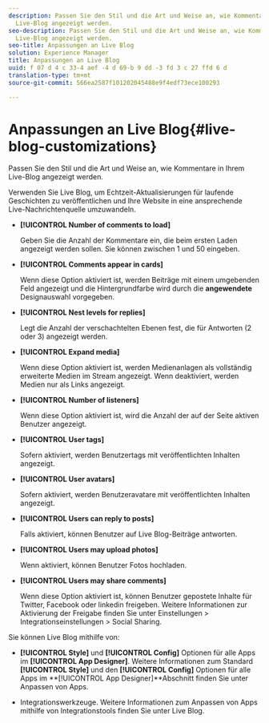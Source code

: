```yaml
---
description: Passen Sie den Stil und die Art und Weise an, wie Kommentare in Ihrem
  Live-Blog angezeigt werden.
seo-description: Passen Sie den Stil und die Art und Weise an, wie Kommentare in Ihrem
  Live-Blog angezeigt werden.
seo-title: Anpassungen an Live Blog
solution: Experience Manager
title: Anpassungen an Live Blog
uuid: f 07 d 4 c 33-4 aef -4 d 69-b 9 dd -3 fd 3 c 27 ffd 6 d
translation-type: tm+mt
source-git-commit: 566ea2587f101202045488e9f4edf73ece100293

---
```



# Anpassungen an Live Blog{#live-blog-customizations}

Passen Sie den Stil und die Art und Weise an, wie Kommentare in Ihrem Live-Blog angezeigt werden.



Verwenden Sie Live Blog, um Echtzeit-Aktualisierungen für laufende Geschichten zu veröffentlichen und Ihre Website in eine ansprechende Live-Nachrichtenquelle umzuwandeln.

* **[!UICONTROL Number of comments to load]**

   Geben Sie die Anzahl der Kommentare ein, die beim ersten Laden angezeigt werden sollen. Sie können zwischen 1 und 50 eingeben.

* **[!UICONTROL Comments appear in cards]**

   Wenn diese Option aktiviert ist, werden Beiträge mit einem umgebenden Feld angezeigt und die Hintergrundfarbe wird durch die **angewendete** Designauswahl vorgegeben.

* **[!UICONTROL Nest levels for replies]**

   Legt die Anzahl der verschachtelten Ebenen fest, die für Antworten (2 oder 3) angezeigt werden.

* **[!UICONTROL Expand media]**

   Wenn diese Option aktiviert ist, werden Medienanlagen als vollständig erweiterte Medien im Stream angezeigt. Wenn deaktiviert, werden Medien nur als Links angezeigt.

* **[!UICONTROL Number of listeners]**

   Wenn diese Option aktiviert ist, wird die Anzahl der auf der Seite aktiven Benutzer angezeigt.

* **[!UICONTROL User tags]**

   Sofern aktiviert, werden Benutzertags mit veröffentlichten Inhalten angezeigt.

* **[!UICONTROL User avatars]**

   Sofern aktiviert, werden Benutzeravatare mit veröffentlichten Inhalten angezeigt.

* **[!UICONTROL Users can reply to posts]**

   Falls aktiviert, können Benutzer auf Live Blog-Beiträge antworten.

* **[!UICONTROL Users may upload photos]**

   Wenn aktiviert, können Benutzer Fotos hochladen.

* **[!UICONTROL Users may share comments]**

   Wenn diese Option aktiviert ist, können Benutzer gepostete Inhalte für Twitter, Facebook oder linkedin freigeben. Weitere Informationen zur Aktivierung der Freigabe finden Sie unter Einstellungen > Integrationseinstellungen > Social Sharing.

Sie können Live Blog mithilfe von:

* **[!UICONTROL Style]** und **[!UICONTROL Config]** Optionen für alle Apps im **[!UICONTROL App Designer]**. Weitere Informationen zum Standard **[!UICONTROL Style]** und den **[!UICONTROL Config]** Optionen für alle Apps im **[!UICONTROL App Designer]**Abschnitt finden Sie unter Anpassen von Apps.

* Integrationswerkzeuge. Weitere Informationen zum Anpassen von Apps mithilfe von Integrationstools finden Sie unter Live Blog.

